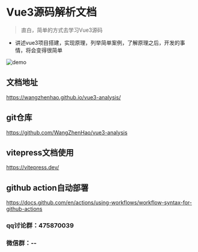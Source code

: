 # Vue3源码解析文档

>直白，简单的方式去学习Vue3源码

- 讲述vue3项目搭建，实现原理，列举简单案例，了解原理之后，开发的事情，将会变得很简单

![demo](https://github.com/WangZhenHao/vue3-analysis/raw/master/docs/.vitepress/1.jpg)

## 文档地址
https://wangzhenhao.github.io/vue3-analysis/

## git仓库
https://github.com/WangZhenHao/vue3-analysis


## vitepress文档使用
https://vitepress.dev/

## github action自动部署
https://docs.github.com/en/actions/using-workflows/workflow-syntax-for-github-actions

### qq讨论群：475870039
### 微信群：--

